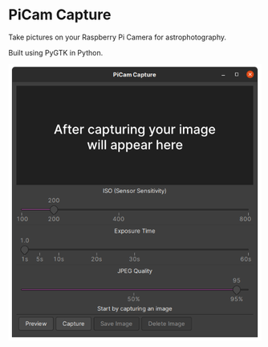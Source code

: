 # PiCam Capture
Take pictures on your Raspberry Pi Camera for astrophotography.

Built using PyGTK in Python.

![PiCam Capture](screenshot.png)

